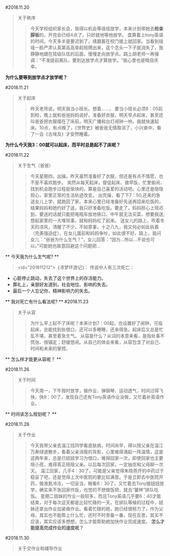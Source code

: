 #2018.11.20
>关于秩序
>>今天学校组织家长会，我得以机会等瑶瑶放学，本来计划带她去**检查脚板**的，开完会已经4点了，只好就地等他放学。
盘算着上tony英语的时间，今天多半是要迟到了，琢磨着在校门接上就回家。当看到瑶瑶一脸严肃认真第高高举起班牌出来，这个念头一下子就消失了，我静静地跟在班级队伍的后面，慢慢走向放学点。路上胡老师一再强调：“不准提前离队，要到达放学点才算放学。“我心里也是暗自庆幸。

**为什么要等到放学点才放学呢？**

#2018.11.21
>关于起床
>>昨天老师说，明天我当小班长。想着......，
要当小班长必须8：05前到校，晚上就和爸爸妈妈说好，准备好衣服，明天早点起床，甚至还叫爸爸把衣服摆在了床前，明天广播和台灯闹钟一响，我就快速起床。10点，有点晚了，《世界史》被爸爸无情取消了，小兴奋中，看了一会《古埃及》才安然睡着。

**为什么今天我3：00就可以起床，而平时总是起不了床呢？**

#2018.11.22
>关于生气（爸爸）
>>今天星期四，出操。昨天虽然准备好了衣服，但还是有点不情愿，也不是不喜欢跑步。
突然从每天起床，督促起床、做早饭，忙里偷闲，找到机会跑步过程挺愉快的，算是自己喜爱的活动吧。心里还是隐隐担心，家里正常的生活轨迹改变。
出完操，看了下7：50,还来的急送女儿上学，就跑回了家。本来心里已经准备好先送再回来吃饭的，结果妈妈和她约好了送，我只好准备吃饭。要走了，妈妈担心上班迟到，要送的话就只能把电瓶车放地铁口，中午就无法买菜，想要我送;想起家里的一大堆琐事，就和妈妈杠了起来。
送女儿的路上，吹着冬天的凉风，清醒了不少，不如意事，十之八九，我又何必如此执着（完美强迫症），在女儿面前和妈妈争吵，如此很不好，路上，我问女儿：“爸爸为什么生气？”，女儿回答：“因为...所以...不说也可以。”可能她也故意回避这个问题把...

** 今天我为什么生气呢? **

><id="201811212">《寻梦环游记》：
传说中人有三次死亡：
* 心脏停止跳动，失去了这个世界上的存活能力。
* 葬礼上，亲朋好友道别，社会地位、影响的失去。
* 最后一个人忘记你，精神影响力的失去。

** 我对死亡有什么看法呢? **
#2018.11.23
>关于从容
>>为什么早上起不了床呢？本来计划7：00起，也设置好了闹钟，可临起床，总能找到些借口，还可以多睡睡，还来得急，起床后又总是忙乱不堪，甚至着急生气。
>>从容是什么？从词的本意来看，是指处事不慌张、很镇定；舒缓悠闲。从自己的体会来看，从容包含了对自己、时间和未来的掌控。

** 怎么样才能更从容呢？ **

#2018.11.26
>关于时间
>>今天周一，下午按时放学，做作业、弹钢琴、运动透气，时间过得飞快，快9：00了，发现自己还有Tony英语作业没做，又忙着补英语作业。

** 时间该怎么规划呢？ **

#2018.11.28
>关于作业
>>今天我带父亲去温江找同学看皮肤病，时间尚早，得以陪父亲在温江万寿绿道散步，看着父亲消瘦的背影，心里难得涌起一阵温情，这是这两年来，总是已妞妞学习为借口，难得回家一次，即使回家也主要陪小孩，难得真正陪陪父亲。以后每次回家，一定抽空和父母聊一次天。
温江回家，几乎4：30了，可能是父亲觉得朱晓燕开的中药过于稳妥了吧，还是觉得上次中医院的要比较满意。于是立即去中医院开药，做液氮冷冻，一切妥当，眼看6：30了，又忙着去Tony接妞妞放学，确实来不急回家作饭，也觉的不想做饭把，就去“饕林”排队吃饭。
星期二妞妹的作业一般较多，而且Tony英语几乎要6：40才能结束，对于每次这天都是比较忙碌的一天。在排队等候的过程中，妞妹还拿出作业加紧做作业。看着忙碌的她，她已经很努力了，作为父母，其实也不能帮上什么忙，还时不时责备一番，现在反思，其实不应该，其实应该多想想，怎么才能帮助她加快作业完成速度。
**怎么才能提高完成作业的速度呢？**

#2018.11.30
>关于交作业和辅导作业


